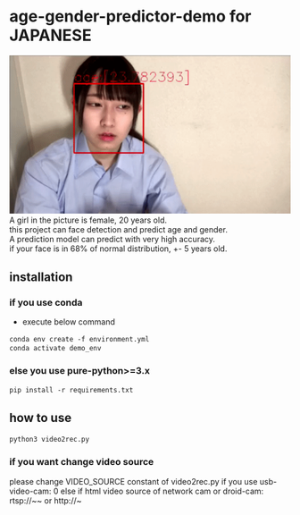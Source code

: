 # age-gender-predictor-demo for JAPANESE
![](demo_movie.gif)  
A girl in the picture is female, 20 years old.  
this project can face detection and predict age and gender.  
A prediction model can predict with very high accuracy.  
if your face is in 68% of normal distribution, +- 5 years old.

## installation
### if you use conda
* execute below command
```terminal
conda env create -f environment.yml
conda activate demo_env
```
### else you use pure-python>=3.x
```terminal
pip install -r requirements.txt
```

## how to use
```terminal
python3 video2rec.py
```
### if you want change video source
please change VIDEO_SOURCE constant of video2rec.py 
if you use usb-video-cam: 0
else if html video source of network cam or droid-cam: rtsp://~~ or http://~
